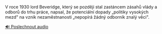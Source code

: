 
V roce 1930 lord Beveridge, který se později stal zastáncem zásahů vlády a odborů do trhu práce, napsal, že potenciální dopady „politiky vysokých mezd" na vznik nezaměstnanosti „nepopírá žádný odborník znalý věci".

[🔊 Poslechnout audio](/data/7-paragraphs/audio/chapter_152/para_010-V-roce-1930-lord-Beveridge-kter-se-pozdji-stal.mp3)
